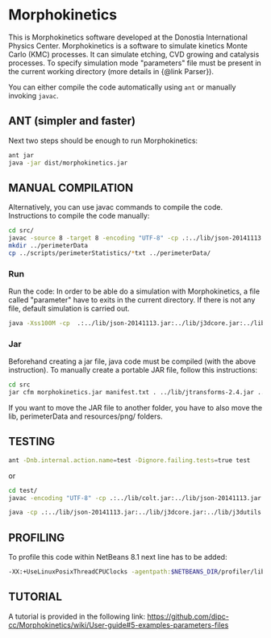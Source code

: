 # Morphokinetics

This is Morphokinetics software developed at the Donostia International Physics Center. Morphokinetics is a software to simulate kinetics Monte Carlo (KMC) processes. It can simulate  etching, CVD growing and catalysis processes. To specify simulation mode "parameters" file must be present in the current working directory (more details in {@link Parser}).

You can either compile the code automatically using `ant` or manually invoking `javac`.

## ANT (simpler and faster)

Next two steps should be enough to run Morphokinetics:
```bash
ant jar 
java -jar dist/morphokinetics.jar
```

## MANUAL COMPILATION

Alternatively, you can use javac commands to compile the code. Instructions to compile the code manually: 
```bash 
cd src/
javac -source 8 -target 8 -encoding "UTF-8" -cp .:../lib/json-20141113.jar:../lib/j3dcore.jar:../lib/j3dutils.jar:../lib/jtransforms-2.4.jar:../lib/vecmath.jar:../lib/colt.jar graphicInterfaces/growth/GrowthKmcFrame.java main/PcConfigurator.java main/Morphokinetics.java
mkdir ../perimeterData
cp ../scripts/perimeterStatistics/*txt ../perimeterData/
```

### Run

Run the code:
In order to be able do a simulation with Morphokinetics, a file called "parameter" have to exits in the current directory. If there is not any file, default simulation is carried out.
```bash
java -Xss100M -cp  .:../lib/json-20141113.jar:../lib/j3dcore.jar:../lib/j3dutils.jar:../lib/jtransforms-2.4.jar:../lib/vecmath.jar:../lib/colt.jar main.Morphokinetics
```

### Jar

Beforehand creating a jar file, java code must be compiled (with the above instruction). 
To manually create a portable JAR file, follow this instructions:
```bash
cd src
jar cfm morphokinetics.jar manifest.txt . ../lib/jtransforms-2.4.jar ../lib/j3dcore.jar  ../lib/j3dutils.jar ../lib/vecmath.jar ../lib/colt.jar  ../lib/json-20141113.jar
```

If you want to move the JAR file to another folder, you have to also move the lib, perimeterData and resources/png/ folders.


## TESTING
```bash
ant -Dnb.internal.action.name=test -Dignore.failing.tests=true test
```
or
```bash
cd test/
javac -encoding "UTF-8" -cp .:../lib/colt.jar:../lib/json-20141113.jar:../lib/j3dcore.jar:../lib/j3dutils.jar:../lib/jtransforms-2.4.jar:../lib/vecmath.jar:$JUNIT_DIR/junit-4.12.jar:../src TestRunner.java

java -cp .:../lib/json-20141113.jar:../lib/j3dcore.jar:../lib/j3dutils.jar:../lib/jtransforms-2.4.jar:../lib/vecmath.jar:$JUNIT_DIR/junit-4.12.jar:$HAMCREST_DIR/hamcrest-core-1.3.jar:../src TestRunner
```

## PROFILING

To profile this code within NetBeans 8.1 next line has to be added:
```bash
-XX:+UseLinuxPosixThreadCPUClocks -agentpath:$NETBEANS_DIR/profiler/lib/deployed/jdk16/linux-amd64/libprofilerinterface.so=$NETBEANS_DIR/profiler/lib,5140
```

## TUTORIAL

A tutorial is provided in the following link: https://github.com/dipc-cc/Morphokinetics/wiki/User-guide#5-examples-parameters-files
